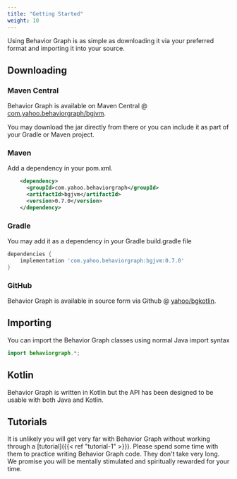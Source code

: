 ```yaml
---
title: "Getting Started"
weight: 10
---
```


Using Behavior Graph is as simple as downloading it via your preferred format and importing it into your source.

## Downloading

### Maven Central

Behavior Graph is available on Maven Central @ [com.yahoo.behaviorgraph/bgjvm](https://search.maven.org/artifact/com.yahoo.behaviorgraph/bgjvm).

You may download the jar directly from there or you can include it as part of your Gradle or Maven project.

### Maven

Add a dependency in your pom.xml.

```xml
    <dependency>  
      <groupId>com.yahoo.behaviorgraph</groupId>  
      <artifactId>bgjvm</artifactId>  
      <version>0.7.0</version>  
    </dependency>  
```

### Gradle

You may add it as a dependency in your Gradle build.gradle file

```groovy
dependencies {
    implementation 'com.yahoo.behaviorgraph:bgjvm:0.7.0'
}
```

### GitHub
Behavior Graph is available in source form via Github @ [yahoo/bgkotlin](https://github.com/yahoo/bgkotlin).

## Importing

You can import the Behavior Graph classes using normal Java import syntax

```java
import behaviorgraph.*;
```

## Kotlin

Behavior Graph is written in Kotlin but the API has been designed to be usable with both Java and Kotlin.

## Tutorials

It is unlikely you will get very far with Behavior Graph without working through a [tutorial]({{< ref "tutorial-1" >}}).
Please spend some time with them to practice writing Behavior Graph code.
They don't take very long. We promise you will be mentally stimulated and spiritually rewarded for your time.
